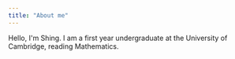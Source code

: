 ```yaml
---
title: "About me"
---
```


Hello, I'm Shing. I am a first year undergraduate at the University of Cambridge, reading Mathematics.
